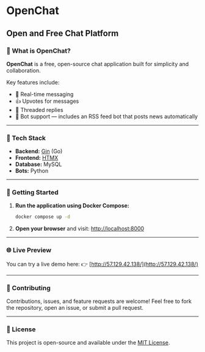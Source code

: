 # OpenChat  
## Open and Free Chat Platform  

### 💬 What is OpenChat?  
**OpenChat** is a free, open-source chat application built for simplicity and collaboration.  

Key features include:  
- 💭 Real-time messaging  
- 👍 Upvotes for messages  
- 💬 Threaded replies  
- 🤖 Bot support — includes an RSS feed bot that posts news automatically  

---

### 🧱 Tech Stack  
- **Backend:** [Gin](https://gin-gonic.com/) (Go)  
- **Frontend:** [HTMX](https://htmx.org/)  
- **Database:** MySQL  
- **Bots:** Python  

---

### 🚀 Getting Started  

1. **Run the application using Docker Compose:**  
   ```bash
   docker compose up -d
   ```

2. **Open your browser** and visit:
   [http://localhost:8000](http://localhost:8000)

---

### 🌐 Live Preview

You can try a live demo here:
👉 [http://57.129.42.138/](http://57.129.42.138/)

---

### 🤝 Contributing

Contributions, issues, and feature requests are welcome!
Feel free to fork the repository, open an issue, or submit a pull request.

---

### 📄 License

This project is open-source and available under the [MIT License](LICENSE).

```
```
